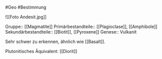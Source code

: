 #Geo #Bestimmung 

![[Foto Andesit.jpg]]

Gruppe:: [[Magmatite]]
Primärbestandteile:: [[Plagioclase]], [[Amphibole]]
Sekundärbestandteile:: [[Biotit]], [[Pyroxene]]
Genese:: Vulkanit

Sehr schwer zu erkennen, ähnlich wie [[Basalt]].

Plutonitisches Äquivalent: [[Diorit]]
